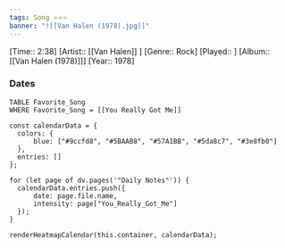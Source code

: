 ```yaml
---
tags: Song ⭐⭐⭐ 
banner: "![[Van Halen (1978).jpg]]"
---
```

[Time:: 2:38]
[Artist:: [[Van Halen]] ]
[Genre:: Rock]
[Played:: ]
[Album:: [[Van Halen (1978)]]]
[Year:: 1978]
### Dates
````dataview
TABLE Favorite_Song
WHERE Favorite_Song = [[You Really Got Me]]
````
  ```dataviewjs
const calendarData = { 
	colors: { 
		blue: ["#9ccfd8", "#5BAAB8", "#57A1BB", "#5da8c7", "#3e8fb0"] 
	}, 
	entries: [] 
}; 

for (let page of dv.pages('"Daily Notes"')) { 
	calendarData.entries.push({ 
		date: page.file.name, 
		intensity: page["You_Really_Got_Me"]
	}); 
} 

renderHeatmapCalendar(this.container, calendarData);
```
